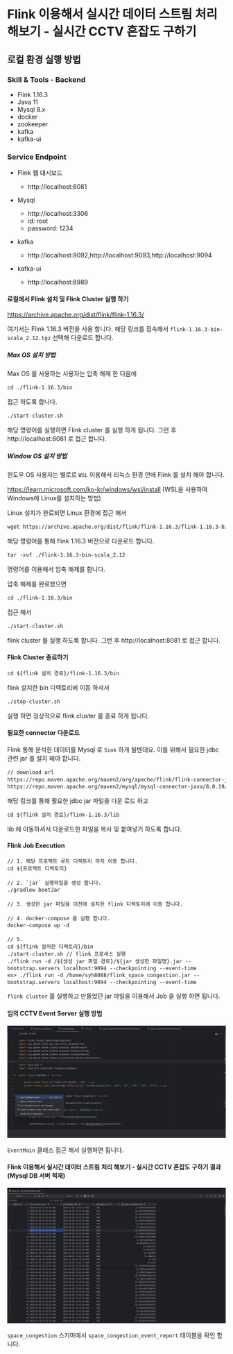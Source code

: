 # Flink 이용해서 실시간 데이터 스트림 처리 해보기 - 실시간 CCTV 혼잡도 구하기

## 로컬 환경 실행 방법

### Skill & Tools - Backend
- Flink 1.16.3
- Java 11
- Mysql 8.x
- docker
- zookeeper
- kafka
- kafka-ui

### Service Endpoint

- Flink 웹 대시보드
    - http://localhost:8081

- Mysql
    - http://localhost:3306
    - id: root
    - password: 1234

- kafka
    - http://localhost:9092,http://localhost:9093,http://localhost:9094

- kafka-ui
    - http://localhost:8989

#### 로컬에서 Flink 설치 및 Flink Cluster 실행 하기
https://archive.apache.org/dist/flink/flink-1.16.3/

여기서는 Flink 1.16.3 버전을 사용 합니다. 해당 링크를 접속해서 `flink-1.16.3-bin-scala_2.12.tgz` 선택해 다운로드 합니다.

##### Max OS 설치 방법
Max OS 를 사용하는 사용자는 압축 해제 한 다음에 

```markdown
cd ./flink-1.16.3/bin
```

접근 하도록 합니다. 

```markdown
./start-cluster.sh 
```

해당 명령어를 실행하면 Flink cluster 를 실행 하게 됩니다. 그런 후 http://localhost:8081 로 접근 합니다. 

##### Window OS 설치 방법
윈도우 OS 사용자는 별로로 `WSL` 이용해서 리눅스 환경 안에 Flink 를 설치 해야 합니다.

https://learn.microsoft.com/ko-kr/windows/wsl/install (WSL을 사용하여 Windows에 Linux를 설치하는 방법)

Linux 설치가 완료되면 Linux 환경에 접근 해서 

```markdown
wget https://archive.apache.org/dist/flink/flink-1.16.3/flink-1.16.3-bin-scala_2.12.tgz
```

해당 명령어를 통해 flink 1.16.3 버전으로 다운로드 합니다.

```markdown
tar -xvf ./flink-1.16.3-bin-scala_2.12
```
명령어를 이용해서 압축 해제를 합니다.

압축 해제를 완료했으면 

```markdown
cd ./flink-1.16.3/bin
```

접근 해서 

```markdown
./start-cluster.sh 
```

flink cluster 를 실행 하도록 합니다. 그런 후 http://localhost:8081 로 접근 합니다.

#### Flink Cluster 종료하기
```markdown
cd ${flink 설치 경로}/flink-1.16.3/bin
```
flink 설치한 bin 디렉토리에 이동 하셔서

```markdown
./stop-cluster.sh
```

실행 하면 정상적으로 flink cluster 를 종료 하게 됩니다.

#### 필요한 connector 다운로드
Flink 통해 분석한 데이터를 Mysql 로 `Sink` 하게 될텐데요. 이를 위해서 필요한 jdbc 관련 jar 를 설치 해야 합니다.
```markdown
// download url
https://repo.maven.apache.org/maven2/org/apache/flink/flink-connector-jdbc/1.16.3/flink-connector-jdbc-1.16.3.jar
https://repo.maven.apache.org/maven2/mysql/mysql-connector-java/8.0.19/mysql-connector-java-8.0.19.jar
```
해당 링크를 통해 필요한 jdbc jar 파일을 다운 로드 하고

```markdown
cd ${flink 설치 경로}/flink-1.16.3/lib
```

lib 에 이동하셔서 다운로드한 파일을 복사 및 붙여넣기 하도록 합니다.


#### Flink Job Execution
```
// 1. 해당 프로젝트 루트 디렉토리 까지 이동 합니다. 
cd ${프로젝트 디렉토리}

// 2. `jar` 실행파일을 생성 합니다.
./gradlew bootJar

// 3. 생성한 jar 파일을 이전에 설치한 flink 디렉토리에 이동 합니다.

// 4. docker-compose 를 실행 합니다.
docker-compose up -d

// 5. 
cd ${flink 설치한 디렉토리}/bin
./start-cluster.sh // flink 프로세스 실행
./flink run -d /${생성 jar 파일 경로}/${jar 생성한 파일명}.jar --bootstrap.servers localhost:9094 --checkpointing --event-time
ex> ./flink run -d /home/syh8088/flink_space_congestion.jar --bootstrap.servers localhost:9094 --checkpointing --event-time
```
`flink cluster` 를 실행하고 만들었던 jar 파일을 이용해서 Job 을 실행 하면 됩니다. 


#### 임의 CCTV Event Server 실행 방법
![임의 CCTV Event Server 실행 방법](./md_resource/EventMain_Execution.png)

`EventMain` 클래스 접근 해서 실행하면 됩니다.

#### Flink 이용해서 실시간 데이터 스트림 처리 해보기 - 실시간 CCTV 혼잡도 구하기 결과 (Mysql DB 서버 적재)
![Flink 이용해서 실시간 데이터 스트림 처리 해보기 - 실시간 CCTV 혼잡도 구하기 결과 (Mysql DB 서버 적재)](./md_resource/Mysql_Sink.png)

`space_congestion` 스키마에서 `space_congestion_event_report` 테이블을 확인 합니다. 
